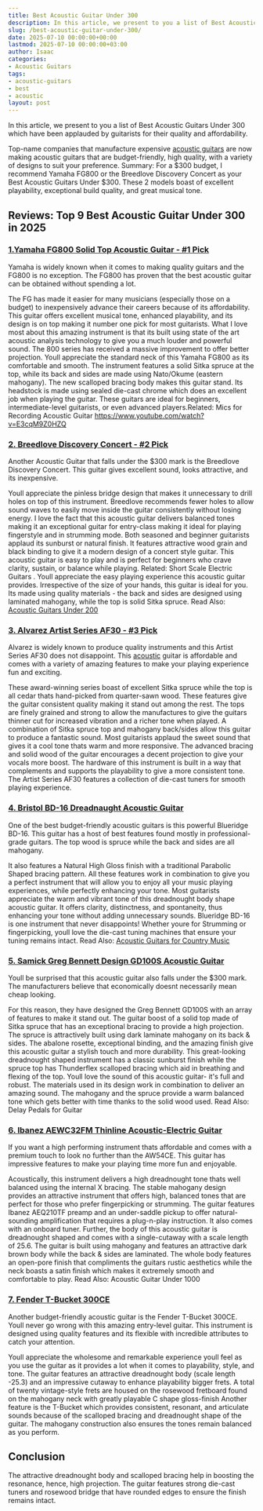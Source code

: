 ```yaml
---
title: Best Acoustic Guitar Under 300
description: In this article, we present to you a list of Best Acoustic Guitars Under 300 which have been applauded by guitarists for their quality and affordability....
slug: /best-acoustic-guitar-under-300/
date: 2025-07-10 00:00:00+00:00
lastmod: 2025-07-10 00:00:00+03:00
author: Isaac
categories:
- Acoustic Guitars
tags:
- acoustic-guitars
- best
- acoustic
layout: post
---
```

In this article, we present to you a list of Best Acoustic Guitars Under 300 which have been applauded by guitarists for their quality and affordability.

Top-name companies that manufacture expensive
[acoustic guitars](https://en.wikipedia.org/wiki/Acoustic_guitar)
are now making acoustic guitars that are budget-friendly, high quality, with a variety of designs to suit your preference.
Summary: For a $300 budget, I recommend Yamaha FG800 or the Breedlove Discovery Concert as your Best Acoustic Guitars Under $300. These 2 models boast of excellent playability, exceptional build quality, and great musical tone.
## Reviews: Top 9 Best Acoustic Guitar Under 300 in 2025
### [1.Yamaha FG800 Solid Top Acoustic Guitar - #1 Pick](https://www.amazon.com/dp/B01C92QHLC/?tag=p-policy-20)
Yamaha is widely known when it comes to making quality guitars and the FG800 is no exception. The FG800 has proven that the best acoustic guitar can be obtained without spending a lot.

The FG has made it easier for many musicians (especially those on a budget) to inexpensively advance their careers because of its affordability. This guitar offers excellent musical tone, enhanced playability, and its design is on top making it number one pick for most guitarists.
What I love most about this amazing instrument is that its built using state of the art acoustic analysis technology to give you a much louder and powerful sound. The 800 series has received a massive improvement to offer better projection.
Youll appreciate the standard neck of this Yamaha FG800 as its comfortable and smooth. The instrument features a solid Sitka spruce at the top, while its back and sides are made using Nato/Okume (eastern mahogany).
The new scalloped bracing body makes this guitar stand. Its headstock is made using sealed die-cast chrome which does an excellent job when playing the guitar.
These guitars are ideal for beginners, intermediate-level guitarists, or even advanced players.Related:
Mics for Recording Acoustic Guitar
https://www.youtube.com/watch?v=E3cqM9Z0HZQ
### [2. Breedlove Discovery Concert - #2 Pick](https://www.amazon.com/dp/B00HWIC3JY/?tag=p-policy-20)
Another Acoustic Guitar that falls under the $300 mark is the Breedlove Discovery Concert. This guitar gives excellent sound, looks attractive, and its inexpensive.

Youll appreciate the pinless bridge design that makes it unnecessary to drill holes on top of this instrument. Breedlove recommends fewer holes to allow sound waves to easily move inside the guitar consistently without losing energy.
I love the fact that this acoustic guitar delivers balanced tones making it an exceptional guitar for entry-class making it ideal for playing fingerstyle and in strumming mode.
Both seasoned and beginner guitarists applaud its sunburst or natural finish. It features attractive wood grain and black binding to give it a modern design of a concert style guitar.
This acoustic guitar is easy to play and is perfect for beginners who crave clarity, sustain, or balance while playing. Related:
Short Scale Electric Guitars
.
Youll appreciate the easy playing experience this acoustic guitar provides. Irrespective of the size of your hands, this guitar is ideal for you. Its made using quality materials - the back and sides are designed using laminated mahogany, while the top is solid Sitka spruce.
Read Also:
[Acoustic Guitars Under 200](https://pestpolicy.com/best-[acoustic-guitars](https://pestpolicy.com/best-acoustic-guitar-for-small-hands/)-under-200/)
### [3. Alvarez Artist Series AF30 - #3 Pick](https://www.amazon.com/dp/B07DP3PP94/?tag=p-policy-20)
Alvarez is widely known to produce quality instruments and this Artist Series AF30 does not disappoint. This [acoustic](https://pestpolicy.com/best-acoustic-guitar-under-1500/) guitar is affordable and comes with a variety of amazing features to make your playing experience fun and exciting.


These award-winning series boast of excellent Sitka spruce while the top is all cedar thats hand-picked from quarter-sawn wood. These features give the guitar consistent quality making it stand out among the rest.
The tops are finely grained and strong to allow the manufactures to give the guitars thinner cut for increased vibration and a richer tone when played.
A combination of Sitka spruce top and mahogany back/sides allow this guitar to produce a fantastic sound. Most guitarists applaud the sweet sound that gives it a cool tone thats warm and more responsive.
The advanced bracing and solid wood of the guitar encourages a decent projection to give your vocals more boost.
The hardware of this instrument is built in a way that complements and supports the playability to give a more consistent tone. The Artist Series AF30 features a collection of die-cast tuners for smooth playing experience.
### [4. Bristol BD-16 Dreadnaught Acoustic Guitar](https://www.amazon.com/dp/B001OMI41A/?tag=p-policy-20)
One of the best budget-friendly acoustic guitars is this powerful Blueridge BD-16. This guitar has a host of best features found mostly in professional-grade guitars. The top wood is spruce while the back and sides are all mahogany.

It also features a Natural High Gloss finish with a traditional Parabolic Shaped bracing pattern. All these features work in combination to give you a perfect instrument that will allow you to enjoy all your music playing experiences, while perfectly enhancing your tone.
Most guitarists appreciate the warm and vibrant tone of this dreadnought body shape acoustic guitar. It offers clarity, distinctness, and spontaneity, thus enhancing your tone without adding unnecessary sounds.
Blueridge BD-16 is one instrument that never disappoints! Whether youre for Strumming or fingerpicking, youll love the die-cast tuning machines that ensure your tuning remains intact.
Read Also:
[Acoustic Guitars for Country Music](https://pestpolicy.com/best-acoustic-guitars-for-country-music/)
### [5. Samick Greg Bennett Design GD100S Acoustic Guitar](https://www.amazon.com/dp/B00AH9PGNK/?tag=p-policy-20)
Youll be surprised that this acoustic guitar also falls under the $300 mark. The manufacturers believe that economically doesnt necessarily mean cheap looking.

For this reason, they have designed the Greg Bennett GD100S with an array of features to make it stand out.
The guitar boost of a solid top made of Sitka spruce that has an exceptional bracing to provide a high projection.
The spruce is attractively built using dark laminate mahogany on its back & sides. The abalone rosette, exceptional binding, and the amazing finish give this acoustic guitar a stylish touch and more durability.
This great-looking dreadnought shaped instrument has a classic sunburst finish while the spruce top has Thunderflex scalloped bracing which aid in breathing and flexing of the top.
Youll love the sound of this acoustic guitar- it's full and robust. The materials used in its design work in combination to deliver an amazing sound. The mahogany and the spruce provide a warm balanced tone which gets better with time thanks to the solid wood used.
Read Also:
Delay Pedals for Guitar
### [6. Ibanez AEWC32FM Thinline Acoustic-Electric Guitar](https://www.amazon.com/dp/B075SXKPNV/?tag=p-policy-20)
If you want a high performing instrument thats affordable and comes with a premium touch to look no further than the AW54CE. This guitar has impressive features to make your playing time more fun and enjoyable.

Acoustically, this instrument delivers a high dreadnought tone thats well balanced using the internal X bracing. The stable mahogany design provides an attractive instrument that offers high, balanced tones that are perfect for those who prefer fingerpicking or strumming.
The guitar features Ibanez AEQ210TF preamp and an under-saddle pickup to offer natural-sounding amplification that requires a plug-n-play instruction. It also comes with an onboard tuner.
Further, the body of this acoustic guitar is dreadnought shaped and comes with a single-cutaway with a scale length of 25.6. The guitar is built using mahogany and features an attractive dark brown body while the back & sides are laminated.
The whole body features an open-pore finish that compliments the guitars rustic aesthetics while the neck boasts a satin finish which makes it extremely smooth and comfortable to play.
Read Also:
Acoustic Guitar Under 1000
### [7. Fender T-Bucket 300CE](https://www.amazon.com/dp/B07DP3PP94/?tag=p-policy-20)
Another budget-friendly acoustic guitar is the Fender T-Bucket 300CE. Youll never go wrong with this amazing entry-level guitar. This instrument is designed using quality features and its flexible with incredible attributes to catch your attention.


Youll appreciate the wholesome and remarkable experience youll feel as you use the guitar as it provides a lot when it comes to playability, style, and tone.
The guitar features an attractive dreadnought body (scale length -25.3) and an impressive cutaway to enhance playability bigger frets. A total of twenty vintage-style frets are housed on the rosewood fretboard found on the mahogany neck with greatly playable C shape gloss-finish
Another feature is the T-Bucket which provides consistent, resonant, and articulate sounds because of the scalloped bracing and dreadnought shape of the guitar. The mahogany construction also ensures the tones remain balanced as you perform.
## Conclusion
The attractive dreadnought body and scalloped bracing help in boosting the resonance, hence, high projection.
The guitar features strong die-cast tuners and rosewood bridge that have rounded edges to ensure the finish remains intact.